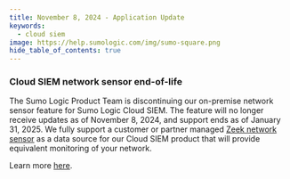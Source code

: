 ```yaml
---
title: November 8, 2024 - Application Update
keywords:
  - cloud siem
image: https://help.sumologic.com/img/sumo-square.png
hide_table_of_contents: true  
---
```


### Cloud SIEM network sensor end-of-life

The Sumo Logic Product Team is discontinuing our on-premise network sensor feature for Sumo Logic Cloud SIEM. The feature will no longer receive updates as of November 8, 2024, and support ends as of January 31, 2025. We fully support a customer or partner managed [Zeek network sensor](/docs/cse/sensors/ingest-zeek-logs/) as a data source for our Cloud SIEM product that will provide equivalent monitoring of your network.

Learn more [here](/docs/cse/sensors/network-sensor-end-of-life/).